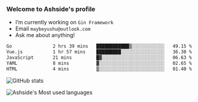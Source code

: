 ### Welcome to Ashside's profile

- I’m currently working on `Gin Framework`
- Email `maybeyushu@outlook.com`
- Ask me about anything!

<!--START_SECTION:waka-->

```txt
Go               2 hrs 39 mins   ████████████▒░░░░░░░░░░░░   49.15 %
Vue.js           1 hr 57 mins    █████████░░░░░░░░░░░░░░░░   36.30 %
JavaScript       21 mins         █▓░░░░░░░░░░░░░░░░░░░░░░░   06.63 %
YAML             8 mins          ▓░░░░░░░░░░░░░░░░░░░░░░░░   02.65 %
HTML             4 mins          ▒░░░░░░░░░░░░░░░░░░░░░░░░   01.40 %
```

<!--END_SECTION:waka-->

![GitHub stats](https://github-readme-stats.vercel.app/api?username=Ashside)

![Ashside's Most used languages](https://github-readme-stats.vercel.app/api/top-langs/?username=Ashside&layout=compact&hide_border=true&langs_count=10)


